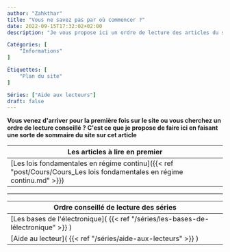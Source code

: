 ```yaml
---
author: "Zahkthar"
title: "Vous ne savez pas par où commencer ?"
date: 2022-09-15T17:32:02+02:00
description: "Je vous propose ici un ordre de lecture des articles du site"

Catégories: [
    "Informations"
]

Étiquettes: [
    "Plan du site"
]

Séries: ["Aide aux lecteurs"]
draft: false
---
```


**Vous venez d'arriver pour la première fois sur le site ou vous cherchez un ordre de lecture conseillé ? C'est ce que je propose de faire ici en faisant une sorte de sommaire du site sur cet article**

| Les articles à lire en premier                 |
|------------------------------------------------|
| [Les lois fondamentales en régime continu]({{< ref "post/Cours/Cours_Les lois fondamentales en régime continu.md" >}}) |

---

| Ordre conseillé de lecture des séries                                              |
|------------------------------------------------------------------------------------|
| [Les bases de l'électronique]( {{< ref "/séries/les-bases-de-lélectronique" >}} )  |
| [Aide au lecteur]( {{< ref "/séries/aide-aux-lecteurs" >}} )                       |

&nbsp;